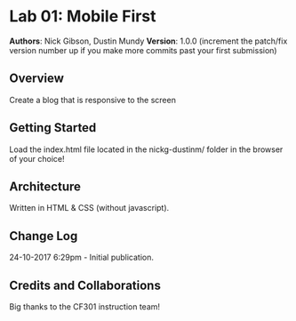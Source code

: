 Lab 01: Mobile First
=======

**Authors**: Nick Gibson, Dustin Mundy
**Version**: 1.0.0 (increment the patch/fix version number up if you make more commits past your first submission)

## Overview
Create a blog that is responsive to the screen 

## Getting Started
Load the index.html file located in the nickg-dustinm/ folder in the browser of your choice!

## Architecture
Written in HTML & CSS (without javascript).

## Change Log
24-10-2017 6:29pm - Initial publication.

## Credits and Collaborations
Big thanks to the CF301 instruction team!
